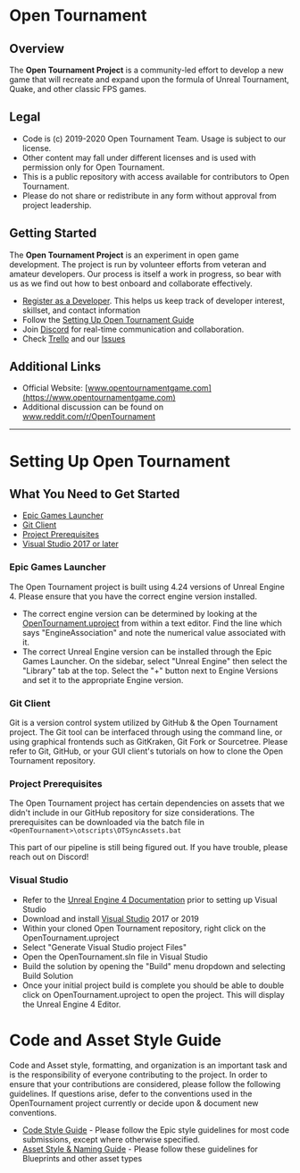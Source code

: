 # Open Tournament

## Overview

The **Open Tournament Project** is a community-led effort to develop a new game that will recreate and expand upon the formula of Unreal Tournament, Quake, and other classic FPS games.

## Legal

* Code is (c) 2019-2020 Open Tournament Team. Usage is subject to our license.
* Other content may fall under different licenses and is used with permission only for Open Tournament.
* This is a public repository with access available for contributors to Open Tournament.
* Please do not share or redistribute in any form without approval from project leadership.

## Getting Started

The **Open Tournament Project** is an experiment in open game development. The project is run by volunteer efforts from veteran and amateur developers. Our process is itself a work in progress, so bear with us as we find out how to best onboard and collaborate effectively.

* [Register as a Developer](https://forms.gle/s7qcsKLuVVm1WzgB7). This helps us keep track of developer interest, skillset, and contact information
* Follow the [Setting Up Open Tournament Guide](#setting-up-open-tournament)
* Join [Discord](https://discord.gg/Rw8evNT) for real-time communication and collaboration.
* Check [Trello](https://trello.com/b/RviM3J39/open-tournament-public-taskboard) and our [Issues](https://github.com/OpenTournament/OpenTournament/issues)

## Additional Links

* Official Website: [www.opentournamentgame.com](https://www.opentournamentgame.com)
* Additional discussion can be found on www.reddit.com/r/OpenTournament

_______________________________________________________________________________________

# Setting Up Open Tournament

## What You Need to Get Started

* [Epic Games Launcher](https://www.epicgames.com/store/download)
* [Git Client](#git-client)
* [Project Prerequisites](#project-prerequisites)
* [Visual Studio 2017 or later](#visual-studio)

### Epic Games Launcher

The Open Tournament project is built using 4.24 versions of Unreal Engine 4. Please ensure that you have the correct engine version installed.

* The correct engine version can be determined by looking at the [OpenTournament.uproject](https://github.com/OpenTournament/OpenTournament/blob/develop/OpenTournament.uproject#L3) from within a text editor. Find the line which says "EngineAssociation" and note the numerical value associated with it.
* The correct Unreal Engine version can be installed through the Epic Games Launcher. On the sidebar, select "Unreal Engine" then select the "Library" tab at the top. Select the "+" button next to Engine Versions and set it to the appropriate Engine version.

### Git Client

Git is a version control system utilized by GitHub & the Open Tournament project. The Git tool can be interfaced through using the command line, or using graphical frontends such as GitKraken, Git Fork or Sourcetree. Please refer to Git, GitHub, or your GUI client's tutorials on how to clone the Open Tournament repository.


### Project Prerequisites

The Open Tournament project has certain dependencies on assets that we didn't include in our GitHub repository for size considerations. The prerequisites can be downloaded via the batch file in `<OpenTournament>\otscripts\OTSyncAssets.bat`

This part of our pipeline is still being figured out. If you have trouble, please reach out on Discord! 

### Visual Studio

* Refer to the [Unreal Engine 4 Documentation](
https://docs.unrealengine.com/en-US/Programming/Development/VisualStudioSetup/index.html) prior to setting up Visual Studio
* Download and install [Visual Studio](https://visualstudio.microsoft.com) 2017 or 2019
* Within your cloned Open Tournament repository, right click on the OpenTournament.uproject
* Select "Generate Visual Studio project Files"
* Open the OpenTournament.sln file in Visual Studio
* Build the solution by opening the "Build" menu dropdown and selecting Build Solution
* Once your initial project build is complete you should be able to double click on OpenTournament.uproject to open the project. This will display the Unreal Engine 4 Editor.


# Code and Asset Style Guide

Code and Asset style, formatting, and organization is an important task and is the responsibility of everyone contributing to the project. In order to ensure that your contributions are considered, please follow the following guidelines. If questions arise, defer to the conventions used in the OpenTournament project currently or decide upon & document new conventions.

* [Code Style Guide](https://docs.unrealengine.com/en-US/Programming/Development/CodingStandard/index.html) - Please follow the Epic style guidelines for most code submissions, except where otherwise specified.
* [Asset Style & Naming Guide](https://github.com/Allar/ue4-style-guide) - Please follow these guidelines for Blueprints and other asset types
